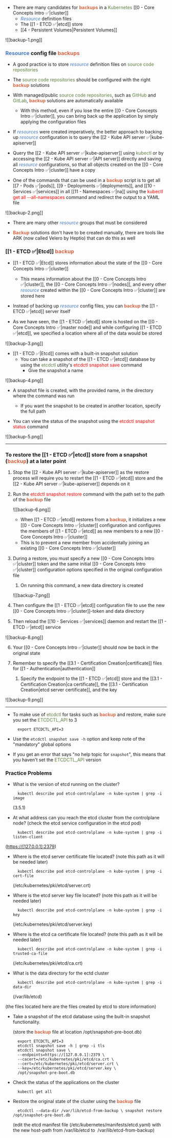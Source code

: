 - There are many candidates for <b><span style="color:#d46644">backups</span></b> in a <span style="color:#5c7e3e">Kubernetes</span> [[0 - Core Concepts Intro ✅|cluster]]
	- <i><span style="color:#477bbe">Resource</span></i> definition files
	- The [[1 - ETCD ✅|etcd]] store
	- [[4 - Persistent Volumes|Persistent Volumes]]

![[backup-1.png]]

### <span style="color:#477bbe">Resource</span> config file <b><span style="color:#d46644">backups</span></b>

- A good practice is to store <i><span style="color:#477bbe">resource</span></i> definition files on <span style="color:#5c7e3e">source code repositories</span>

- The <span style="color:#5c7e3e">source code repositories</span> should be configured with the right <b><span style="color:#d46644">backup</span></b> solutions

- With managed/public <span style="color:#5c7e3e">source code repositories</span>, such as <span style="color:#5c7e3e">GitHub</span> and <span style="color:#5c7e3e">GitLab</span>, <b><span style="color:#d46644">backup</span></b> solutions are automatically available
	- With this method, even if you lose the entire [[0 - Core Concepts Intro ✅|cluster]], you can bring back up the application by simply applying the configuration files

- If <i><span style="color:#477bbe">resources</span></i> were created imperatively, the better approach to backing up <i><span style="color:#477bbe">resource</span></i> configuration is to query the [[2 - Kube API server ✅|kube-apiserver]]

- Query the [[2 - Kube API server ✅|kube-apiserver]] using <span style="color:#5c7e3e">kubectl</span> or by accessing the [[2 - Kube API server ✅|API server]] directly and saving all <i><span style="color:#477bbe">resource</span></i> configurations, so that all objects created on the [[0 - Core Concepts Intro ✅|cluster]] have a copy

- One of the commands that can be used in a <b><span style="color:#d46644">backup</span></b> script is to get all [[7 - Pods ✅|pods]], [[9 - Deployments ✅|deployments]], and [[10 - Services ✅|services]] in all [[11 - Namespaces ✅|na]] using the <span style="color:red">kubectl get all --all-namespaces</span> command and redirect the output to a YAML file

![[backup-2.png]]

- There are many other <i><span style="color:#477bbe">resource</span></i> groups that must be considered

- <b><span style="color:#d46644">Backup</span></b> solutions don't have to be created manually, there are tools like ARK (now called Velero by Heptio) that can do this as well

### [[1 - ETCD ✅|Etcd]] <b><span style="color:#d46644">backup</span></b>

- [[1 - ETCD ✅|Etcd]] stores information about the state of the [[0 - Core Concepts Intro ✅|cluster]]
	- This means information about the [[0 - Core Concepts Intro ✅|cluster]], the [[0 - Core Concepts Intro ✅|nodes]], and every other <i><span style="color:#477bbe">resource</span></i> created within the [[0 - Core Concepts Intro ✅|cluster]] are stored here

- Instead of backing up <i><span style="color:#477bbe">resource</span></i> config files, you can <b><span style="color:#d46644">backup</span></b> the [[1 - ETCD ✅|etcd]] server itself

- As we have seen, the [[1 - ETCD ✅|etcd]] store is hosted on the [[0 - Core Concepts Intro ✅|master node]] and while configuring [[1 - ETCD ✅|etcd]], we specified a location where all of the data would be stored

![[backup-3.png]]

- [[1 - ETCD ✅|Etcd]] comes with a built-in snapshot solution
	- You can take a snapshot of the [[1 - ETCD ✅|etcd]] database by using the <span style="color:#5c7e3e">etcdctl</span> utility's <span style="color:red">etcdctl snapshot save</span> command
		- Give the snapshot a name

![[backup-4.png]]

- A snapshot file is created, with the provided name, in the directory where the command was run
	- If you want the snapshot to be created in another location, specify the full path

- You can view the status of the snapshot using the <span style="color:red">etcdctl snapshot status</span> command

![[backup-5.png]]

------------------------------------------------------------------------------------------------------

### To restore the [[1 - ETCD ✅|etcd]] store from a snapshot (<b><span style="color:#d46644">backup</span></b>) at a later point

1. Stop the [[2 - Kube API server ✅|kube-apiserver]] as the restore process will require you to restart the [[1 - ETCD ✅|etcd]] store and the [[2 - Kube API server ✅|kube-apiserver]] depends on it
2. Run the <span style="color:red">etcdctl snapshot restore</span> command with the path set to the path of the <b><span style="color:#d46644">backup</span></b> file

	![[backup-6.png]]

	- When [[1 - ETCD ✅|etcd]] restores from a <b><span style="color:#d46644">backup</span></b>, it initializes a new [[0 - Core Concepts Intro ✅|cluster]] configuration and configures the members of [[1 - ETCD ✅|etcd]] as new members to a new [[0 - Core Concepts Intro ✅|cluster]]
	- This is to prevent a new member from accidentally joining an existing [[0 - Core Concepts Intro ✅|cluster]]

3. During a restore, you must specify a new [[0 - Core Concepts Intro ✅|cluster]] token and the same initial [[0 - Core Concepts Intro ✅|cluster]] configuration options specified in the original configuration file
	1. On running this command, a new data directory is created

	![[backup-7.png]]

4. Then configure the [[1 - ETCD ✅|etcd]] configuration file to use the new [[0 - Core Concepts Intro ✅|cluster]]-token and data directory

5. Then reload the [[10 - Services ✅|services]] daemon and restart the [[1 - ETCD ✅|etcd]] service

![[backup-8.png]]

6. Your [[0 - Core Concepts Intro ✅|cluster]] should now be back in the original state

7. Remember to specify the [[3.1 - Certification Creation|certificate]] files for [[1 - Authentication|authentication]]
	1. Specify the endpoint to the [[1 - ETCD ✅|etcd]] store and the [[3.1 - Certification Creation|ca certificate]], the [[3.1 - Certification Creation|etcd server certificate]], and the key

![[backup-9.png]]

------------------------------------------------------------------------------------------------------

- To make use of <span style="color:#5c7e3e">etcdctl</span> for tasks such as <b><span style="color:#d46644">backup</span></b> and restore, make sure you set the <span style="color:#5c7e3e">ETCDCTL_API </span>to 3

		export ETCDCTL_API=3

- Use the `etcdctl snapshot save -h` option and keep note of the "mandatory" global options

- If you get an error that says "no help topic for `snapshot`", this means that you haven't set the <span style="color:#5c7e3e">ETCDCTL_API </span>version

### Practice Problems

- What is the version of etcd running on the cluster?

		kubectl describe pod etcd-controlplane -n kube-system | grep -i image

	(3.5.1)

- At what address can you reach the etcd cluster from the controlplane node? (check the etcd service configuration in the etcd pod)

		kubectl describe pod etcd-controlplane -n kube-system | grep -i listen-client

([https://[127.0.0.1]:2379](https://[127.0.0.1]:2379))

- Where is the etcd server certificate file located? (note this path as it will be needed later)

		kubectl describe pod etcd-controlplane -n kube-system | grep -i cert-file

	(/etc/kubernetes/pki/etcd/server.crt)

- Where is the etcd server key file located? (note this path as it will be needed later)

		kubectl describe pod etcd-controlplane -n kube-system | grep -i key

	(/etc/kubernetes/pki/etcd/server.key)

- Where is the etcd ca certificate file located? (note this path as it will be needed later)

		kubectl describe pod etcd-controlplane -n kube-system | grep -i trusted-ca-file

	(/etc/kubernetes/pki/etcd/ca.crt)

- What is the data directory for the ectd cluster

		kubectl describe pod etcd-controlplane -n kube-system | grep -i data-dir

	(/var/lib/etcd)

(the files located here are the files created by etcd to store information)

- Take a snapshot of the etcd database using the built-in snapshot functionality.

	(store the <b><span style="color:#d46644">backup</span></b> file at location /opt/snapshot-pre-boot.db)

		export ETCDCTL_API=3
		etcdctl snapshot save -h | grep -i tls
		etcdctl snapshot save \
		--endpoints=https://[127.0.0.1]:2379 \
		--cacert=/etc/kubernetes/pki/etcd/ca.crt \
		--cert=/etc/kubernetes/pki/etcd/server.crt \
		--key=/etc/kubernetes/pki/etcd/server.key \
		/opt/snapshot-pre-boot.db

- Check the status of the applications on the cluster

		kubectl get all

- Restore the original state of the cluster using the <b><span style="color:#d46644">backup</span></b> file

		etcdctl --data-dir /var/lib/etcd-from-backup \ snapshot restore /opt/snapshot-pre-boot.db

	(edit the etcd manifest file (/etc/kubernetes/manifests/etcd.yaml) with the new host-path from /var/lib/etcd to  /var/lib/etcd-from-backup)